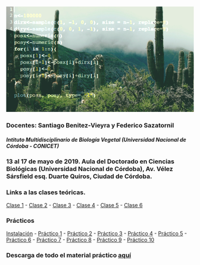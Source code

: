 ![header_R](/images/cactus.png)

### Docentes: Santiago Benitez-Vieyra y Federico Sazatornil
#### *Intituto Multidisciplinario de Biología Vegetal (Universidad Nacional de Córdoba - CONICET)*

### 13 al 17 de mayo de 2019. Aula del Doctorado en Ciencias Biológicas (Universidad Nacional de Córdoba), Av. Vélez Sársfield esq. Duarte Quiros, Ciudad de Córdoba. 

### Links a las clases teóricas.
[Clase 1](http://santiagombv.github.io/Curso_R/teor1) - [Clase 2](http://santiagombv.github.io/Curso_R/teor2) - [Clase 3](http://santiagombv.github.io/Curso_R/teor3) - [Clase 4](http://santiagombv.github.io/Curso_R/teor4) - [Clase 5](http://santiagombv.github.io/Curso_R/teor5) - [Clase 6](http://santiagombv.github.io/Curso_R/teor6)

### Prácticos
[Instalación](https://santiagombv.github.io/Curso_R/Instalacion) - [Práctico 1](https://santiagombv.github.io/Curso_R/practico01) - [Práctico 2](https://santiagombv.github.io/Curso_R/practico02) - [Práctico 3](https://santiagombv.github.io/Curso_R/practico03) - [Práctico 4](https://santiagombv.github.io/Curso_R/practico04) - [Práctico 5](https://santiagombv.github.io/Curso_R/practico05) - [Práctico 6](https://santiagombv.github.io/Curso_R/practico06) - [Práctico 7](https://santiagombv.github.io/Curso_R/practico07) - [Práctico 8](https://santiagombv.github.io/Curso_R/practico08) - [Práctico 9](https://santiagombv.github.io/Curso_R/practico09) - [Práctico 10](https://santiagombv.github.io/Curso_R/practico10)

### Descarga de todo el material práctico [aquí](https://github.com/santiagombv/cursoR/archive/master.zip)   


